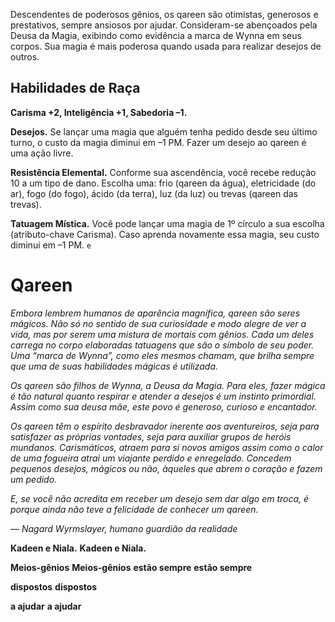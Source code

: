 
Descendentes de poderosos gênios, os qareen são
otimistas, generosos e prestativos, sempre ansiosos
por ajudar. Consideram-se abençoados pela Deusa da
Magia, exibindo como evidência a marca de Wynna
em seus corpos. Sua magia é mais poderosa quando
usada para realizar desejos de outros.
## Habilidades de Raça

**Carisma +2, Inteligência +1, Sabedoria –1.**

**Desejos.** Se lançar uma magia que alguém tenha pedido desde seu último turno, o custo da magia
diminui em –1 PM. Fazer um desejo ao qareen é uma
ação livre.

**Resistência Elemental.** Conforme sua
ascendência, você recebe redução 10 a um tipo de
dano. Escolha uma: frio (qareen da água), eletricidade (do ar), fogo (do fogo), ácido (da terra), luz (da
luz) ou trevas (qareen das trevas).

**Tatuagem Mística.** Você
pode lançar uma magia de 1º
círculo a sua escolha (atributo-chave Carisma). Caso
aprenda novamente essa
magia, seu custo diminui em –1 PM. `e`

# Qareen

_Embora lembrem humanos de aparência magnífica, qareen são seres mágicos. Não só no sentido de sua curiosidade_
_e modo alegre de ver a vida, mas por serem uma mistura de_
_mortais com gênios. Cada um deles carrega no corpo elaboradas tatuagens que são o símbolo de seu poder. Uma “marca_
_de Wynna”, como eles mesmos chamam, que brilha sempre_
_que uma de suas habilidades mágicas é utilizada._

_Os qareen são filhos de Wynna, a Deusa da Magia._
_Para eles, fazer mágica é tão natural quanto respirar e_
_atender a desejos é um instinto primordial. Assim como sua_
_deusa mãe, este povo é generoso, curioso e encantador._

_Os qareen têm o espírito desbravador inerente aos_
_aventureiros, seja para satisfazer as próprias vontades, seja_
_para auxiliar grupos de heróis mundanos. Carismáticos,_
_atraem para si novos amigos assim como o calor de uma_
_fogueira atrai um viajante perdido e enregelado. Concedem_
_pequenos desejos, mágicos ou não, àqueles que abrem o_
_coração e fazem um pedido._

_E, se você não acredita em receber um desejo sem dar_
_algo em troca, é porque ainda não teve a_
_felicidade de conhecer um qareen._

_— Nagard Wyrmslayer,_
_humano guardião_
_da realidade_

**Kadeen e Niala.** **Kadeen e Niala.**

**Meios-gênios** **Meios-gênios**
**estão sempre** **estão sempre**

**dispostos** **dispostos**

**a ajudar** **a ajudar**
